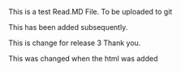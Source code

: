 This is a test Read.MD File. To be 
uploaded to git


This has been added subsequently. 


This is change for release 3
Thank you.


This was changed when the html was added